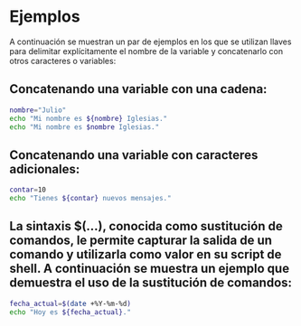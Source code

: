 # Ejemplos
A continuación se muestran un par de ejemplos en los que se utilizan llaves para delimitar explícitamente el nombre de la variable y concatenarlo con otros caracteres o variables:
## Concatenando una variable con una cadena:
``` bash
nombre="Julio"
echo "Mi nombre es ${nombre} Iglesias."
echo "Mi nombre es $nombre Iglesias."
```

## Concatenando una variable con caracteres adicionales:
``` bash
contar=10
echo "Tienes ${contar} nuevos mensajes."
```

## La sintaxis $(...), conocida como sustitución de comandos, le permite capturar la salida de un comando y utilizarla como valor en su script de shell. A continuación se muestra un ejemplo que demuestra el uso de la sustitución de comandos:
``` bash
fecha_actual=$(date +%Y-%m-%d)
echo "Hoy es ${fecha_actual}."
```
